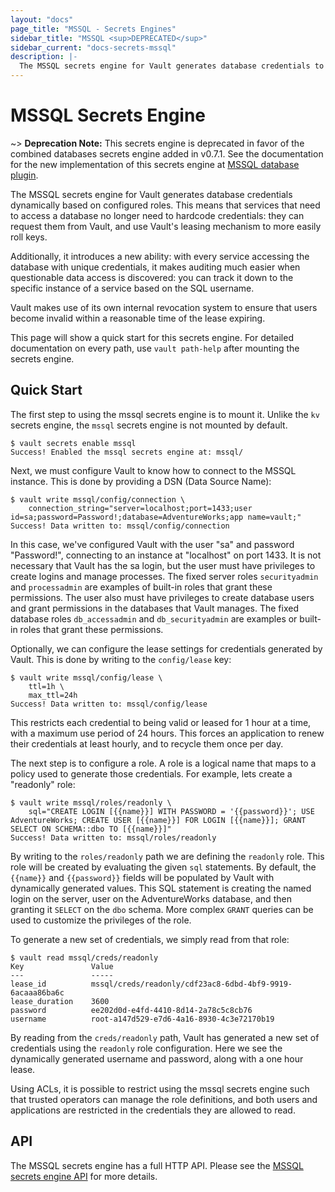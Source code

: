 ```yaml
---
layout: "docs"
page_title: "MSSQL - Secrets Engines"
sidebar_title: "MSSQL <sup>DEPRECATED</sup>"
sidebar_current: "docs-secrets-mssql"
description: |-
  The MSSQL secrets engine for Vault generates database credentials to access Microsoft Sql Server.
---
```


# MSSQL Secrets Engine

~> **Deprecation Note:** This secrets engine is deprecated in favor of the
combined databases secrets engine added in v0.7.1. See the documentation for
the new implementation of this secrets engine at
[MSSQL database plugin](/docs/secrets/databases/mssql.html).

The MSSQL secrets engine for Vault generates database credentials
dynamically based on configured roles. This means that services that need
to access a database no longer need to hardcode credentials: they can request
them from Vault, and use Vault's leasing mechanism to more easily roll keys.

Additionally, it introduces a new ability: with every service accessing
the database with unique credentials, it makes auditing much easier when
questionable data access is discovered: you can track it down to the specific
instance of a service based on the SQL username.

Vault makes use of its own internal revocation system to ensure that users
become invalid within a reasonable time of the lease expiring.

This page will show a quick start for this secrets engine. For detailed documentation
on every path, use `vault path-help` after mounting the secrets engine.

## Quick Start

The first step to using the mssql secrets engine is to mount it. Unlike the `kv`
secrets engine, the `mssql` secrets engine is not mounted by default.

```
$ vault secrets enable mssql
Success! Enabled the mssql secrets engine at: mssql/
```

Next, we must configure Vault to know how to connect to the MSSQL
instance. This is done by providing a DSN (Data Source Name):

```
$ vault write mssql/config/connection \
    connection_string="server=localhost;port=1433;user id=sa;password=Password!;database=AdventureWorks;app name=vault;"
Success! Data written to: mssql/config/connection
```

In this case, we've configured Vault with the user "sa" and password "Password!",
connecting to an instance at "localhost" on port 1433. It is not necessary
that Vault has the sa login, but the user must have privileges to create
logins and manage processes. The fixed server roles `securityadmin` and
`processadmin` are examples of built-in roles that grant these permissions. The
user also must have privileges to create database users and grant permissions in
the databases that Vault manages.  The fixed database roles `db_accessadmin` and
`db_securityadmin` are examples or built-in roles that grant these permissions.

Optionally, we can configure the lease settings for credentials generated
by Vault. This is done by writing to the `config/lease` key:

```
$ vault write mssql/config/lease \
    ttl=1h \
    max_ttl=24h
Success! Data written to: mssql/config/lease
```

This restricts each credential to being valid or leased for 1 hour
at a time, with a maximum use period of 24 hours. This forces an
application to renew their credentials at least hourly, and to recycle
them once per day.

The next step is to configure a role. A role is a logical name that maps
to a policy used to generate those credentials. For example, lets create
a "readonly" role:

```
$ vault write mssql/roles/readonly \
    sql="CREATE LOGIN [{{name}}] WITH PASSWORD = '{{password}}'; USE AdventureWorks; CREATE USER [{{name}}] FOR LOGIN [{{name}}]; GRANT SELECT ON SCHEMA::dbo TO [{{name}}]"
Success! Data written to: mssql/roles/readonly
```

By writing to the `roles/readonly` path we are defining the `readonly` role.
This role will be created by evaluating the given `sql` statements. By
default, the `{{name}}` and `{{password}}` fields will be populated by
Vault with dynamically generated values. This SQL statement is creating
the named login on the server, user on the AdventureWorks database, and
then granting it `SELECT` on the `dbo` schema. More complex `GRANT` queries
can be used to customize the privileges of the role.

To generate a new set of credentials, we simply read from that role:

```
$ vault read mssql/creds/readonly
Key               Value
---               -----
lease_id          mssql/creds/readonly/cdf23ac8-6dbd-4bf9-9919-6acaaa86ba6c
lease_duration    3600
password          ee202d0d-e4fd-4410-8d14-2a78c5c8cb76
username          root-a147d529-e7d6-4a16-8930-4c3e72170b19
```

By reading from the `creds/readonly` path, Vault has generated a new
set of credentials using the `readonly` role configuration. Here we
see the dynamically generated username and password, along with a one
hour lease.

Using ACLs, it is possible to restrict using the mssql secrets engine such
that trusted operators can manage the role definitions, and both
users and applications are restricted in the credentials they are
allowed to read.

## API

The MSSQL secrets engine has a full HTTP API. Please see the
[MSSQL secrets engine API](/api/secret/mssql/index.html) for more
details.
